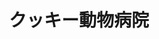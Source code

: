 ---
title: クッキー動物病院
description: 病院がある堺市は大阪の下町エリア。お喋りが大好きな飼主様たちが多数来院されます。そのため「人と話すのが好き」という点は重要ポイントです。キャリア3年以上の獣医師が専門性を持つことで、相互に補える病院体制作りを目指しています。
city: 堺市
info:
  director: 小細 浩身
  open: 2001年
  staff: 獣医師5名、看護師7名、その他4名
  animals: 犬、猫
  features: ①院長は皮膚科認定医（皮膚科の2次診療も多数）<br>②獣医師は１人につき１診療科目の深掘りを推奨。⇒各勤務医は歯科・腫瘍科・循環器を勉強中<br>③最新式エコー、４Ｋ腹腔鏡など最新医療機器も多数
contact:
  address: 〒591-8041　大阪府堺市北区東雲東町2-5-25
  mail: info@cookie-ah.com
  fax: 072-251-1616
  tel: 072-251-1616
recruit:
  recruiting: true
  message: 地域の獣医療に貢献するべく患者さんに寄り添うような病院であるように心がけています。＜特徴＞地域に貢献する一次診療をベースとして、皮膚科、循環器科、歯科、腹腔鏡科、統合医療科など獣医師毎に興味のある分野を特に研鑽し診療に活かしております。興味のある分野があれば、積極的に支援いたします。夜診の診療が6時までとなっており、従業員の働きやすい職場環境になるように努めています。（ホームページ参考にしてください。）
  salary: 26万円〜（新卒）
  welfare: 社会保険完備
  date: May 13, 2020 9:48 AM
  option: セミナー補助あり
  allowance: 住宅通勤等手当あり
  holiday: シフト制の週休2日
  bonus: 賞与あり
---